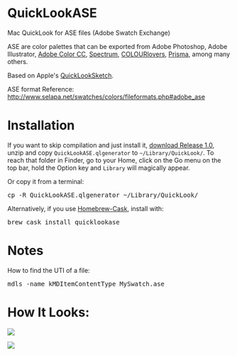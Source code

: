# QuickLookASE

Mac QuickLook for ASE files (Adobe Swatch Exchange)

ASE are color palettes that can be exported from Adobe Photoshop, Adobe Illustrator, [Adobe Color CC](https://color.adobe.com/), [Spectrum](http://www.eigenlogik.com/spectrum/mac), [COLOURlovers](http://www.colourlovers.com/), [Prisma](http://www.codeadventure.com/), among many others.

Based on Apple's [QuickLookSketch](https://developer.apple.com/library/prerelease/content/samplecode/QuickLookSketch/Introduction/Intro.html).

ASE format Reference: <http://www.selapa.net/swatches/colors/fileformats.php#adobe_ase>

# Installation

If you want to skip compilation and just install it, [download Release 1.0](https://github.com/rsodre/QuickLookASE/releases), unzip and copy `QuickLookASE.qlgenerator` to `~/Library/QuickLook/`. To reach that folder in Finder, go to your Home, click on the Go menu on the top bar, hold the Option key and `Library` will magically appear.

Or copy it from a terminal:

<pre>
cp -R QuickLookASE.qlgenerator ~/Library/QuickLook/
</pre>

Alternatively, if you use [Homebrew-Cask](https://github.com/caskroom/homebrew-cask), install with:

<pre>
brew cask install quicklookase
</pre>

# Notes

How to find the UTI of a file:

<pre>
mdls -name kMDItemContentType MySwatch.ase
</pre>


# How It Looks:

![](https://raw.githubusercontent.com/rsodre/QuickLookASE/master/example1.png)

![](https://raw.githubusercontent.com/rsodre/QuickLookASE/master/example2.png)

